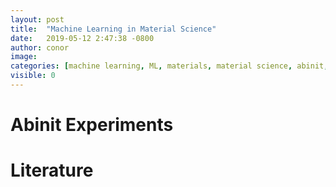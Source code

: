 ```yaml
---
layout: post
title:  "Machine Learning in Material Science"
date:   2019-05-12 2:47:38 -0800
author: conor
image: 
categories: [machine learning, ML, materials, material science, abinit, simulation]
visible: 0
---
```


# Abinit Experiments

# Literature

